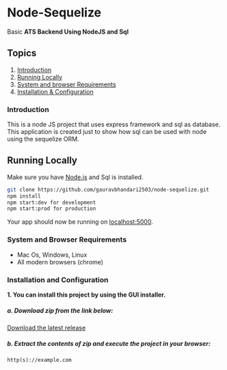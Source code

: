 # Node-Sequelize
Basic **ATS Backend Using NodeJS and Sql** 

## Topics
1. [Introduction](#introduction)
2. [Running Locally](#running-locally)
3. [System and browser Requirements](#system-and-browser-requirements)
4. [Installation & Configuration](#installation-and-configuration)

### Introduction
This is a node JS project that uses express framework and sql as database. This application is created just to show how sql can be used with node using the sequelize ORM.

## Running Locally

Make sure you have [Node.js](http://nodejs.org/) and Sql is installed.

```sh
git clone https://github.com/gauravbhandari2503/node-sequelize.git
npm install
npm start:dev for development
npm start:prod for production
```

Your app should now be running on [localhost:5000](http://127.0.0.1:localhost:5000/).

### System and Browser Requirements
- Mac Os, Windows, Linux
- All modern browsers (chrome)

### Installation and Configuration
**1. You can install this project by using the GUI installer.**

##### a. Download zip from the link below:

[Download the latest release](https://github.com/gauravbhandari2503/node-sequelize.git)

##### b. Extract the contents of zip and execute the project in your browser:

~~~
http(s)://example.com
~~~





